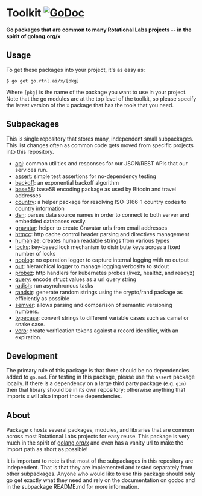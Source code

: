 # Toolkit [![GoDoc](https://godoc.org/go.rtnl.ai/x?status.svg)](https://godoc.org/go.rtnl.ai/x)

**Go packages that are common to many Rotational Labs projects -- in the spirit of golang.org/x**

## Usage

To get these packages into your project, it's as easy as:

    $ go get go.rtnl.ai/x/[pkg]

Where `[pkg]` is the name of the package you want to use in your project. Note that the go modules are at the top level of the toolkit, so please specify the latest version of the `x` package that has the tools that you need.

## Subpackages

This is single repository that stores many, independent small subpackages. This list changes often as common code gets moved from specific projects into this repository.

- [api](https://go.rtnl.ai/x/api): common utilities and responses for our JSON/REST APIs that our services run.
- [assert](https://go.rtnl.ai/x/assert): simple test assertions for no-dependency testing
- [backoff](https://go.rtnl.ai/x/backoff): an exponential backoff algorithm
- [base58](https://go.rtnl.ai/x/base58): base58 encoding package as used by Bitcoin and travel addresses
- [country](https://go.rtnl.ai/x/country): a helper package for resolving ISO-3166-1 country codes to country information
- [dsn](https://go.rtnl.ai/x/dsn): parses data source names in order to connect to both server and embedded databases easily.
- [gravatar](https://go.rtnl.ai/x/gravatar): helper to create Gravatar urls from email addresses
- [httpcc](https://go.rtnl.ai/x/httpcc): http cache control header parsing and directives management
- [humanize](https://go.rtnl.ai/x/humanize): creates human readable strings from various types
- [locks](https://go.rtnl.ai/x/locks): key-based lock mechanism to distribute keys across a fixed number of locks
- [noplog](https://go.rtnl.ai/x/noplog): no operation logger to capture internal logging with no output
- [out](https://go.rtnl.ai/x/out): hierarchical logger to manage logging verbosity to stdout
- [probez](https://go.rtnl.ai/x/probez): http handlers for kubernetes probes (livez, healthz, and readyz)
- [query](https://go.rtnl.ai/x/query): encode struct values as a url query string
- [radish](https://go.rtnl.ai/x/radish): run asynchronous tasks
- [randstr](https://go.rtnl.ai/x/randstr): generate random strings using the crypto/rand package as efficiently as possible
- [semver](https://go.rtnl.ai/x/semver): allows parsing and comparison of semantic versioning numbers.
- [typecase](https://go.rtnl.ai/x/semver): convert strings to different variable cases such as camel or snake case.
- [vero](https://go.rtnl.ai/x/vero): create verification tokens against a record identifier, with an expiration.

## Development

The primary rule of this package is that there should be no dependencies added to `go.mod`. For testing in this package, please use the `assert` package locally. If there is a dependency on a large third party package (e.g. `gin`) then that library should be in its own repository; otherwise anything that imports `x` will also import those dependencies.

## About

Package x hosts several packages, modules, and libraries that are common across most Rotational Labs projects for easy reuse. This package is very much in the spirit of [golang.org/x](https://godoc.org/-/subrepo) and even has a vanity url to make the import path as short as possible!

It is important to note is that most of the subpackages in this repository are independent. That is that they are implemented and tested separately from other subpackages. Anyone who would like to use this package should only go get exactly what they need and rely on the documentation on godoc and in the subpackage README.md for more information.
